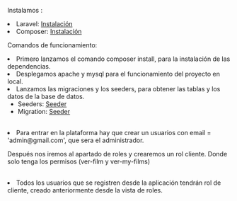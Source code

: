 Instalamos :
<li>Laravel: <a href="https://laravel.com/docs/8.x/installation">Instalación</a></li>
<li>Composer: <a href="https://getcomposer.org/download/">Instalación</a> </li>

Comandos de funcionamiento:
<li>
Primero lanzamos el comando composer install, para la instalación de las dependencias.
</li>
<li>
Desplegamos apache y mysql para el funcionamiento del proyecto en local.
</li>
<li>
Lanzamos las migraciones y los seeders, para obtener las tablas y los datos de la base de datos.
<ul>
    <li>Seeders: <a href="https://laravel.com/docs/8.x/seeding">Seeder</a> </li>
    <li>Migration: <a href="https://laravel.com/docs/8.x/migrations">Seeder</a> </li>
</ul>
</li>
<br>
<li>
Para entrar en la plataforma hay que crear un usuarios con email = 'admin@gmail.com', que sera el administrador.
<p>Después nos iremos al apartado de roles y crearemos un rol cliente. Donde solo tenga los permisos (ver-film y ver-my-films)</p>
</li>
<br>
<li>
Todos los usuarios que se registren desde la aplicación tendrán rol de cliente, creado anteriormente desde la vista de roles.
</li>
